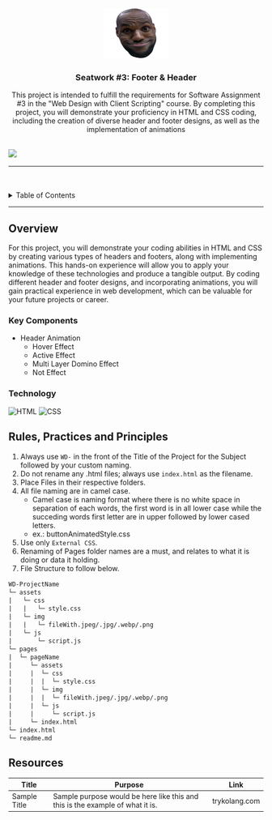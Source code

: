 <a name="readme-top">

<br/>

<br />
<div align="center">
  <a href="https://github.com/jcserrano050105/">
    <img src="./assets/img/bronmeme-removebg-preview.png" alt="Bron" width="130" height="100">
  </a>
  <h3 align="center">Seatwork #3: Footer & Header</h3>
</div>
<div align="center">
  This project is intended to fulfill the requirements for Software Assignment #3 in the "Web Design with Client Scripting" course. By completing this project, you will demonstrate your proficiency in HTML and CSS coding, including the creation of diverse header and footer designs, as well as the implementation of animations
</div>

<br />

![](https://visit-counter.vercel.app/counter.png?page=zyx-0314/WD-Seatwork-3-Serrano)

---

<br />
<br />

<details>
  <summary>Table of Contents</summary>
  <ol>
    <li>
      <a href="#overview">Overview</a>
      <ol>
        <li>
          <a href="#key-components">Key Components</a>
        </li>
        <li>
          <a href="#technology">Technology</a>
        </li>
      </ol>
    </li>
    <li>
      <a href="#rule,-practices-and-principles">Rules, Practices and Principles</a>
    </li>
    <li>
      <a href="#resources">Resources</a>
    </li>
  </ol>
</details>

---

## Overview

For this project, you will demonstrate your coding abilities in HTML and CSS by creating various types of headers and footers, along with implementing animations. This hands-on experience will allow you to apply your knowledge of these technologies and produce a tangible output. By coding different header and footer designs, and incorporating animations, you will gain practical experience in web development, which can be valuable for your future projects or career.

### Key Components
- Header Animation
  - Hover Effect
  - Active Effect
  - Multi Layer Domino Effect
  - Not Effect


### Technology
![HTML](https://img.shields.io/badge/HTML-E34F26?style=for-the-badge&logo=html5&logoColor=white)
![CSS](https://img.shields.io/badge/CSS-1572B6?style=for-the-badge&logo=css3&logoColor=white)

## Rules, Practices and Principles
1. Always use `WD-` in the front of the Title of the Project for the Subject followed by your custom naming.
2. Do not rename any .html files; always use `index.html` as the filename.
3. Place Files in their respective folders.
4. All file naming are in camel case.
   - Camel case is naming format where there is no white space in separation of each words, the first word is in all lower case while the succeding words first letter are in upper followed by lower cased letters.
   - ex.: buttonAnimatedStyle.css
5. Use only `External CSS`.
6. Renaming of Pages folder names are a must, and relates to what it is doing or data it holding.
7. File Structure to follow below.

```
WD-ProjectName
└─ assets
|   └─ css
|   |   └─ style.css
|   └─ img
|   |   └─ fileWith.jpeg/.jpg/.webp/.png
|   └─ js
|       └─ script.js
└─ pages
|  └─ pageName
|     └─ assets
|     |  └─ css
|     |  |  └─ style.css
|     |  └─ img
|     |  |  └─ fileWith.jpeg/.jpg/.webp/.png
|     |  └─ js
|     |     └─ script.js
|     └─ index.html
└─ index.html
└─ readme.md
```

## Resources

| Title | Purpose | Link |
|-|-|-|
| Sample Title | Sample purpose would be here like this and this is the example of what it is. | trykolang.com |
